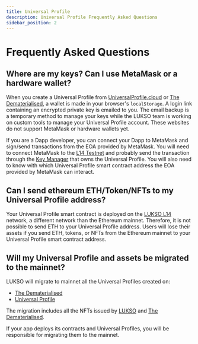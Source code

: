 ```yaml
---
title: Universal Profile
description: Universal Profile Frequently Asked Questions
sidebar_position: 2
---
```


# Frequently Asked Questions

## Where are my keys? Can I use MetaMask or a hardware wallet?

When you create a Universal Profile from [UniversalProfile.cloud](https://universalprofile.cloud) or [The Dematerialised](https://thedematerialised.com/), a wallet is made in your browser's `localStorage`. A login link containing an encrypted private key is emailed to you.
The email backup is a temporary method to manage your keys while the LUKSO team is working on custom tools to manage your Universal Profile account. These websites do not support MetaMask or hardware wallets yet.

If you are a Dapp developer, you can connect your Dapp to MetaMask and sign/send transactions from the EOA provided by MetaMask. You will need to connect MetaMask to the [L14 Testnet](../networks/l14-testnet.md) and probably send the transaction through the [Key Manager](../standards/universal-profile/04-lsp6-key-manager.md) that owns the Universal Profile. You will also need to know with which Universal Profile smart contract address the EOA provided by MetaMask can interact.

## Can I send ethereum ETH/Token/NFTs to my Universal Profile address?

Your Universal Profile smart contract is deployed on the [LUKSO L14](../networks/l14-testnet.md) network, a different network than the Ethereum mainnet. Therefore, it is not possible to send ETH to your Universal Profile address. Users will lose their assets if you send ETH, tokens, or NFTs from the Ethereum mainnet to your Universal Profile smart contract address.

## Will my Universal Profile and assets be migrated to the mainnet?

LUKSO will migrate to mainnet all the Universal Profiles created on:

- [The Dematerialised](https://thedematerialised.com)
- [Universal Profile](https://universalprofile.cloud)

The migration includes all the NFTs issued by [LUKSO](https://lukso.network/) and [The Dematerialised](https://thedematerialised.com).

If your app deploys its contracts and Universal Profiles, you will be responsible for migrating them to the mainnet.
